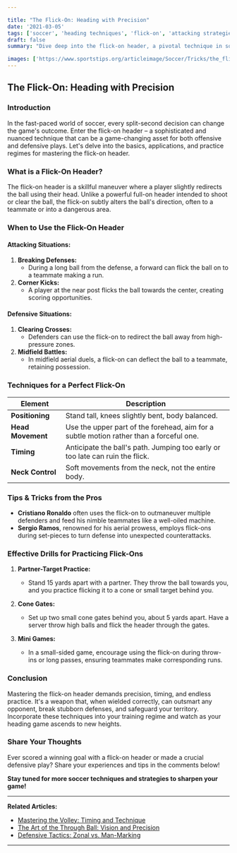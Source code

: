 ```yaml
---

title: "The Flick-On: Heading with Precision"
date: '2021-03-05'
tags: ['soccer', 'heading techniques', 'flick-on', 'attacking strategies', 'defensive skills']
draft: false
summary: "Dive deep into the flick-on header, a pivotal technique in soccer, exploring its role in both offense and defense, and learn how to practice it effectively with player insights and coaching wisdom."

images: ['https://www.sportstips.org/articleimage/Soccer/Tricks/the_flick_on_heading_with_precision.webp']
---
```


## The Flick-On: Heading with Precision

### Introduction

In the fast-paced world of soccer, every split-second decision can change the game's outcome. Enter the flick-on header – a sophisticated and nuanced technique that can be a game-changing asset for both offensive and defensive plays. Let's delve into the basics, applications, and practice regimes for mastering the flick-on header.

### What is a Flick-On Header?

The flick-on header is a skillful maneuver where a player slightly redirects the ball using their head. Unlike a powerful full-on header intended to shoot or clear the ball, the flick-on subtly alters the ball's direction, often to a teammate or into a dangerous area.

### When to Use the Flick-On Header

#### Attacking Situations:

1. **Breaking Defenses:**
    - During a long ball from the defense, a forward can flick the ball on to a teammate making a run.
2. **Corner Kicks:**
    - A player at the near post flicks the ball towards the center, creating scoring opportunities.

#### Defensive Situations:

1. **Clearing Crosses:**
    - Defenders can use the flick-on to redirect the ball away from high-pressure zones.
2. **Midfield Battles:**
    - In midfield aerial duels, a flick-on can deflect the ball to a teammate, retaining possession.

### Techniques for a Perfect Flick-On

| Element    | Description                                                                 |
|------------|-----------------------------------------------------------------------------|
| **Positioning**   | Stand tall, knees slightly bent, body balanced.                                       |
| **Head Movement** | Use the upper part of the forehead, aim for a subtle motion rather than a forceful one.|
| **Timing**        | Anticipate the ball's path. Jumping too early or too late can ruin the flick.          |
| **Neck Control**  | Soft movements from the neck, not the entire body.                                    |

### Tips & Tricks from the Pros

- **Cristiano Ronaldo** often uses the flick-on to outmaneuver multiple defenders and feed his nimble teammates like a well-oiled machine.
- **Sergio Ramos**, renowned for his aerial prowess, employs flick-ons during set-pieces to turn defense into unexpected counterattacks.

### Effective Drills for Practicing Flick-Ons

1. **Partner-Target Practice:**
    - Stand 15 yards apart with a partner. They throw the ball towards you, and you practice flicking it to a cone or small target behind you.

2. **Cone Gates:**
    - Set up two small cone gates behind you, about 5 yards apart. Have a server throw high balls and flick the header through the gates.

3. **Mini Games:**
    - In a small-sided game, encourage using the flick-on during throw-ins or long passes, ensuring teammates make corresponding runs.

### Conclusion

Mastering the flick-on header demands precision, timing, and endless practice. It's a weapon that, when wielded correctly, can outsmart any opponent, break stubborn defenses, and safeguard your territory. Incorporate these techniques into your training regime and watch as your heading game ascends to new heights.

### Share Your Thoughts

Ever scored a winning goal with a flick-on header or made a crucial defensive play? Share your experiences and tips in the comments below!

**Stay tuned for more soccer techniques and strategies to sharpen your game!**

---

**Related Articles:**

- [Mastering the Volley: Timing and Technique](#)   
- [The Art of the Through Ball: Vision and Precision](#)   
- [Defensive Tactics: Zonal vs. Man-Marking](#)   
---